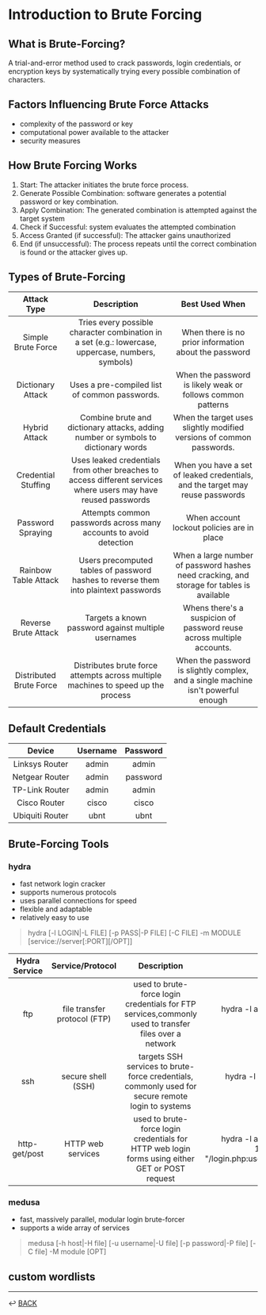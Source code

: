 # Introduction to Brute Forcing

## What is Brute-Forcing?

A trial-and-error method used to crack passwords, login credentials, or encryption keys by systematically trying every possible combination of characters.

## Factors Influencing Brute Force Attacks

* complexity of the password or key
* computational power available to the attacker
* security measures

## How Brute Forcing Works

1. Start: The attacker initiates the brute force process.
2. Generate Possible Combination: software generates a potential password or key combination.
3. Apply Combination: The generated combination is attempted against the target system
4. Check if Successful: system evaluates the attempted combination
5. Access Granted (if successful): The attacker gains unauthorized
6. End (if unsuccessful): The process repeats until the correct combination is found or the attacker gives up.

## Types of Brute-Forcing

| Attack Type | Description |  Best Used When |
|:-:|:-:|:-:|
| Simple Brute Force | Tries every possible character combination in a set (e.g.: lowercase, uppercase, numbers, symbols) | When there is no prior information about the password | 
| Dictionary Attack | Uses a pre-compiled list of common passwords. | When the password is likely weak or follows common patterns |
| Hybrid Attack | Combine brute and dictionary attacks, adding number or symbols to dictionary words | When the target uses slightly modified versions of common passwords. |
| Credential Stuffing | Uses leaked credentials from other breaches to access different services where users may have reused passwords | When you have a set of leaked credentials, and the target may reuse passwords |
| Password Spraying | Attempts common passwords across many accounts to avoid detection | When account lockout policies are in place |
| Rainbow Table Attack | Users precomputed tables of password hashes to reverse them into plaintext passwords | When a large number of password hashes need cracking, and storage for tables is available |
| Reverse Brute Attack | Targets a known password against multiple usernames | Whens there's a suspicion  of password reuse across multiple accounts. |
| Distributed Brute Force | Distributes brute force attempts across multiple machines to speed up the process | When the password is slightly complex, and a single machine isn't powerful enough|

## Default Credentials

| Device | Username | Password |
|:-:|:-:|:-:|
| Linksys Router | admin | admin |
| Netgear Router | admin | password |
| TP-Link Router | admin | admin |
| Cisco Router | cisco | cisco |
| Ubiquiti Router | ubnt | ubnt |

## Brute-Forcing Tools

### hydra

* fast network login cracker
* supports numerous protocols
* uses parallel connections for speed
* flexible and adaptable
* relatively easy to use

> hydra [-l LOGIN|-L FILE] [-p PASS|-P FILE] [-C FILE] -m MODULE [service://server[:PORT][/OPT]]

| Hydra Service | Service/Protocol | Description | Example Command |
|:-:|:-:|:-:|:-:| 
| ftp | file transfer protocol (FTP) | used to brute-force login credentials for FTP services,commonly used to transfer files over a network | hydra -l admin -P /path/to/password_list.txt ftp://192.168.1.100 |
| ssh |  secure shell (SSH) | targets SSH services to brute-force credentials, commonly used for secure remote login to systems | hydra -l root -P /path/to/password_list.txt ssh://192.168.1.100 |
| http-get/post | HTTP web services | used to brute-force login credentials for HTTP web login forms using either GET or POST request | hydra -l admin -P /path/to/password_list.txt 127.0.0.1 http-post-form "/login.php:user=^USER^&pass=^PASS^:F=incorrect" | 

### medusa

* fast, massively parallel, modular login brute-forcer
* supports a wide array of services

> medusa [-h host|-H file] [-u username|-U file] [-p password|-P file] [-C file] -M module [OPT]

## custom wordlists

---

↩️ [BACK](../../README.md)

